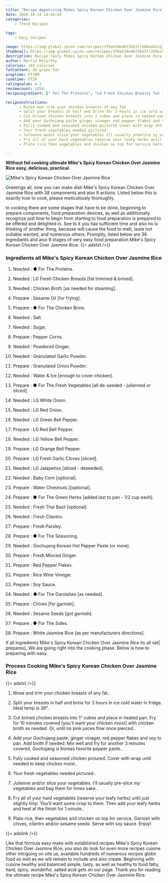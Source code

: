 ```yaml
---
title: "Recipe Appetizing Mikes Spicy Korean Chicken Over Jasmine Rice"
date: 2020-10-14 14:44:43
categories:
    - Trend Recipes
    
tags:
    - Easy recipes

image: https://img-global.cpcdn.com/recipes/3f0a519e4673643f/680x482cq70/mikes-spicy-korean-chicken-over-jasmine-rice-recipe-main-photo.jpg
thumbnail: https://img-global.cpcdn.com/recipes/3f0a519e4673643f/350x250cq70/mikes-spicy-korean-chicken-over-jasmine-rice-recipe-main-photo.jpg
description: Recipe Tasty Mikes Spicy Korean Chicken Over Jasmine Rice with 38 ingredients and 9 stages of easy cooking.
author: Myrtie McCarthy
calories: 243 calories
fatContent: 10 grams fat
preptime: PT38M
cooktime: PT2H
ratingvalue: 4.3
reviewcount: 1959
recipeingredient: [" For The Proteins", "LG Fresh Chicken Breasts fat trimmed  brined", "Chicken Broth as needed for steaming", "Sesame Oil for frying", " For The Chicken Brine", "Salt", "Sugar", "Pepper Corns", "Powdered Ginger", "Granulated Garlic Powder", "Granulated Onion Powder", "Water  Ice enough to cover chicken", " For The Fresh Vegetables all deseeded  julienned or sliced", "LG White Onion", "LG Red Onion", "LG Green Bell Pepper", "LG Red Bell Pepper", "LG Yellow Bell Pepper", "LG Orange Bell Pepper", "LG Fresh Garlic Cloves sliced", "LG Jalapeos sliced  deseeded", "Baby Corn optional", "Water Chestnuts optional", " For The Green Herbs added last to pan  12 cup each", "Fresh Thai Basil optional", "Fresh Cilantro", "Fresh Parsley", " For The Seasoning", "Gochujang Korean Hot Pepper Paste or more", "Fresh Minced Ginger", "Red Pepper Flakes", "Rice Wine Vinegar", "Soy Sauce", " For The Garnishes as needed", "Chives for garnish", "Sesame Seeds got garnish", " For The Sides", "White Jasmine Rice as per manufacturers directions"]

recipeinstructions: 
      - Rinse and trim your chicken breasts of any fat 
      - Split your breasts in half and brine for 3 hours in ice cold water in fridge Ideal temp is 38 
      - Cut brined chicken breasts into 1 cubes and place in heated pan Fry for 10 minutes covered youll want your chicken moist with chicken broth as needed Or until no pink juices flow once pierced 
      - Add your Gochujang paste ginger vinager red pepper flakes and soy to pan Add broth if needed Mix well and fry for another 3 minutes covered Gochujang is Koreas favorite pepper paste 
      - Fully cooked and seasoned chicken pictured Cover with wrap until needed to keep chicken moist 
      - Your fresh vegetables needed pictured 
      - Julienne andor slice your vegetables Ill usually preslice my vegetables and bag them for times sake 
      - Fry all of your hard vegetables reserve your leafy herbs until just slightly limp Youll want some crisp to them Then add your leafy herbs and heat at the finish for 1 minute 
      - Plate rice then vegetables and chicken on top for service Garnish with chives cilantro andor sesame seeds Serve with soy sauce Enjoy

---
```




**Without fail cooking ultimate Mike&#39;s Spicy Korean Chicken Over Jasmine Rice easy, delicious, practical**. 


![Mike&#39;s Spicy Korean Chicken Over Jasmine Rice](https://img-global.cpcdn.com/recipes/3f0a519e4673643f/680x482cq70/mikes-spicy-korean-chicken-over-jasmine-rice-recipe-main-photo.jpg "Mike&#39;s Spicy Korean Chicken Over Jasmine Rice")




Greetings all, now you can make dish Mike&#39;s Spicy Korean Chicken Over Jasmine Rice with 38 components and also 9 actions. Listed below this is exactly how to cook, please meticulously thoroughly.

In cooking there are some stages that have to be done, beginning to prepare components, food preparation devices, as well as additionally recognize just how to begin from starting to food preparation is prepared to be offered and delighted in. See to it you has sufficient time and also no is thinking of another thing, because will cause the food to melt, taste not suitable wanted, and numerous others. Promptly, listed below are 38 ingredients and also 9 stages of very easy food preparation Mike&#39;s Spicy Korean Chicken Over Jasmine Rice.
{{< adstxt />}}

### Ingredients all Mike&#39;s Spicy Korean Chicken Over Jasmine Rice


1. Needed  : ● For The Proteins.

1. Needed  : LG Fresh Chicken Breasts [fat trimmed &amp; brined].

1. Needed  : Chicken Broth [as needed for steaming].

1. Prepare  : Sesame Oil [for frying].

1. Prepare  : ● For The Chicken Brine.

1. Needed  : Salt.

1. Needed  : Sugar.

1. Prepare  : Pepper Corns.

1. Needed  : Powdered Ginger.

1. Needed  : Granulated Garlic Powder.

1. Prepare  : Granulated Onion Powder.

1. Needed  : Water &amp; Ice [enough to cover chicken].

1. Prepare  : ● For The Fresh Vegetables [all de-seeded - julienned or sliced].

1. Needed  : LG White Onion.

1. Needed  : LG Red Onion.

1. Needed  : LG Green Bell Pepper.

1. Prepare  : LG Red Bell Pepper.

1. Needed  : LG Yellow Bell Pepper.

1. Prepare  : LG Orange Bell Pepper.

1. Prepare  : LG Fresh Garlic Cloves [sliced].

1. Needed  : LG Jalapeños [sliced - deseeded].

1. Needed  : Baby Corn [optional].

1. Prepare  : Water Chestnuts [[optional].

1. Prepare  : ● For The Green Herbs [added last to pan - 1/2 cup each].

1. Needed  : Fresh Thai Basil [optional].

1. Needed  : Fresh Cilantro.

1. Prepare  : Fresh Parsley.

1. Prepare  : ● For The Seasoning.

1. Needed  : Gochujang Korean Hot Pepper Paste [or more].

1. Prepare  : Fresh Minced Ginger.

1. Prepare  : Red Pepper Flakes.

1. Prepare  : Rice Wine Vinegar.

1. Prepare  : Soy Sauce.

1. Needed  : ● For The Garnishes [as needed].

1. Prepare  : Chives [for garnish].

1. Needed  : Sesame Seeds [got garnish].

1. Prepare  : ● For The Sides.

1. Prepare  : White Jasmine Rice [as per manufacturers directions].



If all ingredients Mike&#39;s Spicy Korean Chicken Over Jasmine Rice its all set| prepares}, We are going right into the cooking phase. Below is how to preparing with easy.

### Process Cooking Mike&#39;s Spicy Korean Chicken Over Jasmine Rice

{{< adstxt />}}


1. Rinse and trim your chicken breasts of any fat..



1. Split your breasts in half and brine for 3 hours in ice cold water in fridge. Ideal temp is 38°..



1. Cut brined chicken breasts into 1&#34; cubes and place in heated pan. Fry for 10 minutes covered [you&#39;ll want your chicken moist] with chicken broth as needed. Or, until no pink juices flow once pierced..



1. Add your Gochujang paste, ginger vinager, red pepper flakes and soy to pan. Add broth if needed. Mix well and fry for another 3 minutes covered. Gochujang is Koreas favorite pepper paste..



1. Fully cooked and seasoned chicken pictured. Cover with wrap until needed to keep chicken moist..



1. Your fresh vegetables needed pictured..



1. Julienne and/or slice your vegetables. I&#39;ll usually pre-slice my vegetables and bag them for times sake..



1. Fry all of your hard vegetables [reserve your leafy herbs] until just slightly limp. You&#39;ll want some crisp to them. Then add your leafy herbs and heat at the finish for 1 minute..



1. Plate rice, then vegetables and chicken on top for service. Garnish with chives, cilantro and/or sesame seeds. Serve with soy sauce. Enjoy!.





{{< adslink />}}

Like that formula easy make with established recipes Mike&#39;s Spicy Korean Chicken Over Jasmine Rice, you also do look for even more recipes cuisine other intriguing on site us, available hundreds of numerous recipes globe food as well as we will remain to include and also create. Beginning with cuisine healthy and balanced simple, tasty, as well as healthy to food fatty, hard, spicy, wonderful, salted acid gets on our page. Thank you for reading the ultimate recipe Mike&#39;s Spicy Korean Chicken Over Jasmine Rice.

